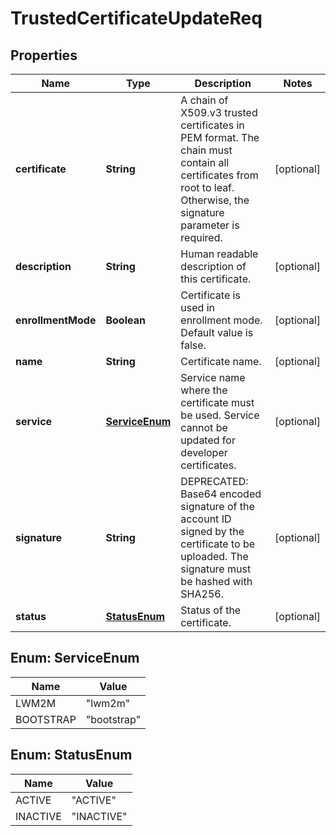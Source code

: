 
# TrustedCertificateUpdateReq

## Properties
Name | Type | Description | Notes
------------ | ------------- | ------------- | -------------
**certificate** | **String** | A chain of X509.v3 trusted certificates in PEM format. The chain must contain all certificates from root to leaf. Otherwise, the signature parameter is required. |  [optional]
**description** | **String** | Human readable description of this certificate. |  [optional]
**enrollmentMode** | **Boolean** | Certificate is used in enrollment mode. Default value is false. |  [optional]
**name** | **String** | Certificate name. |  [optional]
**service** | [**ServiceEnum**](#ServiceEnum) | Service name where the certificate must be used. Service cannot be updated for developer certificates. |  [optional]
**signature** | **String** | DEPRECATED: Base64 encoded signature of the account ID signed by the certificate to be uploaded. The signature must be hashed with SHA256. |  [optional]
**status** | [**StatusEnum**](#StatusEnum) | Status of the certificate. |  [optional]


<a name="ServiceEnum"></a>
## Enum: ServiceEnum
Name | Value
---- | -----
LWM2M | &quot;lwm2m&quot;
BOOTSTRAP | &quot;bootstrap&quot;


<a name="StatusEnum"></a>
## Enum: StatusEnum
Name | Value
---- | -----
ACTIVE | &quot;ACTIVE&quot;
INACTIVE | &quot;INACTIVE&quot;



